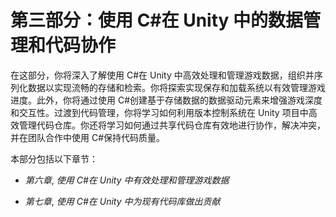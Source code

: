 # 第三部分：使用 C#在 Unity 中的数据管理和代码协作

在这部分，你将深入了解使用 C#在 Unity 中高效处理和管理游戏数据，组织并序列化数据以实现流畅的存储和检索。你将探索实现保存和加载系统以有效管理游戏进度。此外，你将通过使用 C#创建基于存储数据的数据驱动元素来增强游戏深度和交互性。过渡到代码管理，你将学习如何利用版本控制系统在 Unity 项目中高效管理代码仓库。你还将学习如何通过共享代码仓库有效地进行协作，解决冲突，并在团队合作中使用 C#保持代码质量。

本部分包括以下章节：

+   *第六章*, *使用 C#在 Unity 中有效处理和管理游戏数据*

+   *第七章*, *使用 C#在 Unity 中为现有代码库做出贡献*
